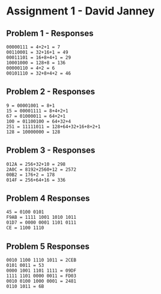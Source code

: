 # Assignment 1 - David Janney

## Problem 1 - Responses

```
00000111 = 4+2+1 = 7
00110001 = 32+16+1 = 49
00011101 = 16+8+4+1 = 29
10001000 = 128+8 = 136
00000110 = 4+2 = 6
00101110 = 32+8+4+2 = 46
```

## Problem 2 - Responses

```
9 = 00001001 = 8+1
15 = 00001111 = 8+4+2+1
67 = 01000011 = 64+2+1
100 = 01100100 = 64+32+4
251 = 11111011 = 128+64+32+16+8+2+1
128 = 10000000 = 128
```

## Problem 3 - Responses

```
012A = 256+32+10 = 298
2A0C = 8192+2560+12 = 2572
00B2 = 176+2 = 178
014F = 256+64+16 = 336
```

## Problem 4 Responses

```
45 = 0100 0101
F9AB = 1111 1001 1010 1011
01D7 = 0000 0001 1101 0111
CE = 1100 1110
```

## Problem 5 Responses

```
0010 1100 1110 1011 = 2CEB
0101 0011 = 53
0000 1001 1101 1111 = 09DF
1111 1101 0000 0011 = FD03
0010 0100 1000 0001 = 2481
0110 1011 = 6B
```
